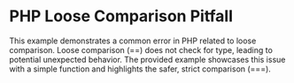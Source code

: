 # PHP Loose Comparison Pitfall
This example demonstrates a common error in PHP related to loose comparison.  Loose comparison (==) does not check for type, leading to potential unexpected behavior.  The provided example showcases this issue with a simple function and highlights the safer, strict comparison (===).